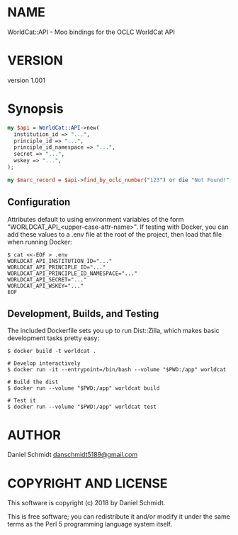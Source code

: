 # NAME

WorldCat::API - Moo bindings for the OCLC WorldCat API

# VERSION

version 1.001

# Synopsis

```perl
my $api = WorldCat::API->new(
  institution_id => "...",
  principle_id => "...",
  principle_id_namespace => "...",
  secret => "...",
  wskey => "...",
);

my $marc_record = $api->find_by_oclc_number("123") or die "Not Found!";
```

## Configuration

Attributes default to using environment variables of the form "WORLDCAT\_API\_&lt;upper-case-attr-name>". If testing with Docker, you can add these values to a .env file at the root of the project, then load that file when running Docker:

```
$ cat <<-EOF > .env
WORLDCAT_API_INSTITUTION_ID="..."
WORLDCAT_API_PRINCIPLE_ID="..."
WORLDCAT_API_PRINCIPLE_ID_NAMESPACE="..."
WORLDCAT_API_SECRET="..."
WORLDCAT_API_WSKEY="..."
EOF
```

## Development, Builds, and Testing

The included Dockerfile sets you up to run Dist::Zilla, which makes basic development tasks pretty easy:

```
$ docker build -t worldcat .

# Develop interactively
$ docker run -it --entrypoint=/bin/bash --volume "$PWD:/app" worldcat

# Build the dist
$ docker run --volume "$PWD:/app" worldcat build

# Test it
$ docker run --volume "$PWD:/app" worldcat test
```

# AUTHOR

Daniel Schmidt <danschmidt5189@gmail.com>

# COPYRIGHT AND LICENSE

This software is copyright (c) 2018 by Daniel Schmidt.

This is free software; you can redistribute it and/or modify it under
the same terms as the Perl 5 programming language system itself.

